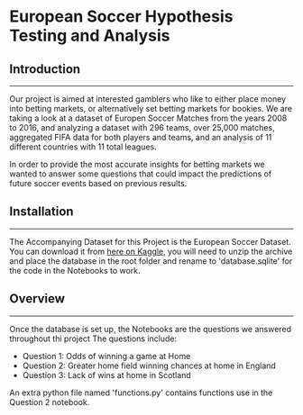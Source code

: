 # European Soccer Hypothesis Testing and Analysis

## Introduction
---------------

Our project is aimed at interested gamblers who like to either place money into betting markets, or alternatively set betting markets for bookies. We are taking a look at a dataset of Europen Soccer Matches from the years 2008 to 2016, and analyzing a dataset with 296 teams, over 25,000 matches, aggregated FIFA data for both players and teams, and an analysis of 11 different countries with 11 total leagues.

In order to provide the most accurate insights for betting markets we wanted to answer some questions that could impact the predictions of future soccer events based on previous results.


## Installation
---------------

The Accompanying Dataset for this Project is the European Soccer Dataset. You can download it from [here on Kaggle](https://www.kaggle.com/hugomathien/soccer), you will need to unzip the archive and place the database in the root folder and rename to 'database.sqlite' for the code in the Notebooks to work.

## Overview
---------------

Once the database is set up, the Notebooks are the questions we answered throughout thi project
The questions include: 

- Question 1: Odds of winning a game at Home
- Question 2: Greater home field winning chances at home in England
- Question 3: Lack of wins at home in Scotland

An extra python file named 'functions.py' contains functions use in the Question 2 notebook.


